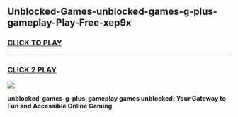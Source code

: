 
## Unblocked-Games-unblocked-games-g-plus-gameplay-Play-Free-xep9x
<h3>
<a href="https://premium76.site?title=unblocked-games-g-plus-gameplay&ref=12A">CLICK TO PLAY</a></h3>
<hr>

<h3>
<a href="https://premium76.site?title=unblocked-games-g-plus-gameplay&ref=12A">CLICK 2 PLAY</a>
  
</h3>

<a href="https://premium76.site?title=unblocked-games-g-plus-gameplay&ref=12A"><img src="https://clearcache.store/games.png"></a>


**unblocked-games-g-plus-gameplay games unblocked: Your Gateway to Fun and Accessible Online Gaming**
